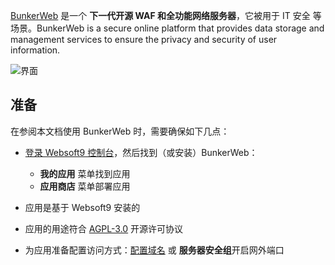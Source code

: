 [BunkerWeb](https://www.bunkerweb.io) 是一个 **下一代开源 WAF 和全功能网络服务器**，它被用于 IT 安全  等场景。BunkerWeb is a secure online platform that provides data storage and management services to ensure the privacy and security of user information.


![界面](http://libs.websoft9.com/Websoft9/DocsPicture/zh/bunkerweb/bunkerweb-gui-websoft9.png)


## 准备

在参阅本文档使用 BunkerWeb 时，需要确保如下几点：

- [登录 Websoft9 控制台](./login-console)，然后找到（或安装）BunkerWeb：
  - **我的应用** 菜单找到应用 
  - **应用商店** 菜单部署应用

- 应用是基于 Websoft9 安装的


- 应用的用途符合 [AGPL-3.0](https://opensource.org/licenses/AGPL-3.0) 开源许可协议


- 为应用准备配置访问方式：[配置域名](./domain-set) 或 **服务器安全组**开启网外端口